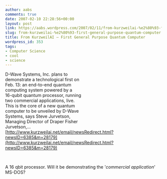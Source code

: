 ```yaml
---
author: aabs
comments: true
date: 2007-02-10 22:28:56+00:00
layout: post
link: https://aabs.wordpress.com/2007/02/11/from-kurzweilai-%e2%80%93-first-general-purpose-quantum-computer/
slug: from-kurzweilai-%e2%80%93-first-general-purpose-quantum-computer
title: From KurzweilAI – First General Purpose Quantum Computer
wordpress_id: 353
tags:
- Computer Science
- cool
- science
---
```


D-Wave Systems, Inc. plans to  
demonstrate a technological first on  
Feb. 13: an end-to-end quantum  
computing system powered by a  
16-qubit quantum processor, running  
two commercial applications, live.  
This is the core of a new quantum  
computer to be unveiled by D-Wave  
Systems, says Steve Jurvetson,  
Managing Director of Draper Fisher  
Jurvetson,...  
[http://www.kurzweilai.net/email/newsRedirect.html?newsID=6385&m=28179](http://www.kurzweilai.net/email/newsRedirect.html?newsID=6385&m=28179)
		


 

A 16 qbit processor. Will it be demonstrating the '_commercial application_' MS-DOS?
